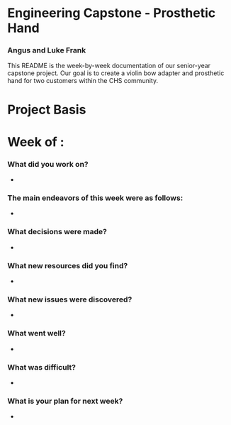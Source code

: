 # Engineering Capstone - Prosthetic Hand 

### Angus and Luke Frank
This README is the week-by-week documentation of our senior-year capstone project. Our goal is to create a violin bow adapter and prosthetic hand for two customers within the CHS community. 

# Project Basis

# Week of :
### What did you work on?
*

### The main endeavors of this week were as follows:
*

### What decisions were made?
*

### What new resources did you find?
*

### What new issues were discovered?
*

### What went well?
* 

### What was difficult?
* 

### What is your plan for next week?
* 
